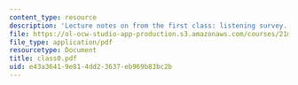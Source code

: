 ```yaml
---
content_type: resource
description: 'Lecture notes on from the first class: listening survey.'
file: https://ol-ocw-studio-app-production.s3.amazonaws.com/courses/21m-361-composing-with-computers-i-electronic-music-composition-spring-2008/e43a36419e814dd23637eb969b83bc2b_class0.pdf
file_type: application/pdf
resourcetype: Document
title: class0.pdf
uid: e43a3641-9e81-4dd2-3637-eb969b83bc2b
---
```

